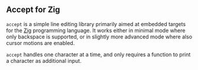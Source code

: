 ## Accept for Zig

`accept` is a simple line editing library primarily aimed at embedded targets
for the [Zig](https://ziglang.org) programming language. It works either in minimal
mode where only backspace is supported, or in slightly more advanced mode where
also cursor motions are enabled.

`accept` handles one character at a time, and only requires a function to print a
character as additional input.
